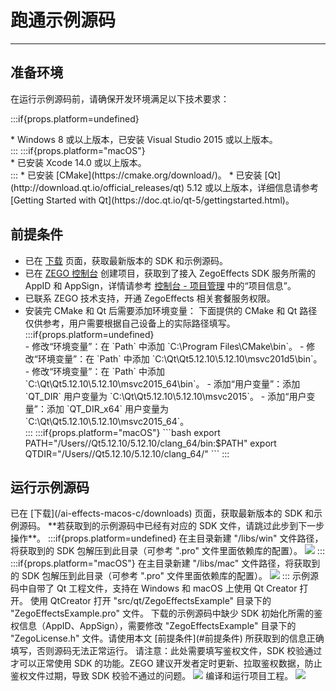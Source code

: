 # 跑通示例源码

---

## 准备环境

在运行示例源码前，请确保开发环境满足以下技术要求：

:::if{props.platform=undefined}
<div>
* Windows 8 或以上版本，已安装 Visual Studio 2015 或以上版本。
</div>
:::
:::if{props.platform="macOS"}
<div>
* 已安装 Xcode 14.0 或以上版本。
</div>
:::
* 已安装 [CMake](https://cmake.org/download/)。
* 已安装 [Qt](http://download.qt.io/official_releases/qt) 5.12 或以上版本，详细信息请参考 [Getting Started with Qt](https://doc.qt.io/qt-5/gettingstarted.html)。

## 前提条件

- 已在 [下载](/ai-effects-macos-c/downloads) 页面，获取最新版本的 SDK 和示例源码。
- 已在 [ZEGO 控制台](https://console.zego.im) 创建项目，获取到了接入 ZegoEffects SDK 服务所需的 AppID 和 AppSign，详情请参考 [控制台 - 项目管理](https://doc-zh.zego.im/article/12107) 中的“项目信息”。
- 已联系 ZEGO 技术支持，开通 ZegoEffects 相关套餐服务权限。
- 安装完 CMake 和 Qt 后需要添加环境变量：
    <Note title="说明">
    下面提供的 CMake 和 Qt 路径仅供参考，用户需要根据自己设备上的实际路径填写。
    </Note>
    :::if{props.platform=undefined}
    <div>
    - 修改“环境变量”：在 `Path` 中添加 `C:\Program Files\CMake\bin`。
    - 修改“环境变量”：在 `Path` 中添加 `C:\Qt\Qt5.12.10\5.12.10\msvc201d5\bin`。
    - 修改“环境变量”：在 `Path` 中添加 `C:\Qt\Qt5.12.10\5.12.10\msvc2015_64\bin`。
    - 添加“用户变量”：添加 `QT_DIR` 用户变量为 `C:\Qt\Qt5.12.10\5.12.10\msvc2015`。
    - 添加“用户变量”：添加 `QT_DIR_x64` 用户变量为 `C:\Qt\Qt5.12.10\5.12.10\msvc2015_64`。
    </div>
    :::
    :::if{props.platform="macOS"}
    ```bash
    export PATH="/Users/<your-name>/Qt5.12.10/5.12.10/clang_64/bin:$PATH"
    export QTDIR="/Users/<your-name>/Qt5.12.10/5.12.10/clang_64/"
    ```
    :::

## 运行示例源码

<Steps>
<Step title="添加 SDK 资源">
已在 [下载](/ai-effects-macos-c/downloads) 页面，获取最新版本的 SDK 和示例源码。   
**若获取到的示例源码中已经有对应的 SDK 文件，请跳过此步到下一步操作**。
:::if{props.platform=undefined}
在主目录新建 "/libs/win" 文件路径，将获取到的 SDK 包解压到此目录（可参考 ".pro" 文件里面依赖库的配置）。
<Frame width="512" height="auto" caption=""><img src="https://doc-media.zego.im/sdk-doc/Pics/AI_Vision/SampleCodes/sampleCodes_win_2.png" /></Frame>
:::
:::if{props.platform="macOS"}
在主目录新建 "/libs/mac" 文件路径，将获取到的 SDK 包解压到此目录（可参考 ".pro" 文件里面依赖库的配置）。
<Frame width="512" height="auto" caption=""><img src="https://doc-media.zego.im/sdk-doc/Pics/AI_Vision/SampleCodes/sampleCodes_mac_2.png" /></Frame>
:::
</Step>
<Step title="使用 IDE 打开项目">
示例源码中自带了 Qt 工程文件，支持在 Windows 和 macOS 上使用 Qt Creator 打开。  
使用 QtCreator 打开 "src/qt/ZegoEffectsExample" 目录下的 "ZegoEffectsExample.pro" 文件。
</Step>
<Step title="配置鉴权信息">
下载的示例源码中缺少 SDK 初始化所需的鉴权信息（AppID、AppSign），需要修改 "ZegoEffectsExample" 目录下的 "ZegoLicense.h" 文件。请使用本文 [前提条件](#前提条件) 所获取到的信息正确填写，否则源码无法正常运行。
<Warning>
请注意：此处需要填写鉴权文件，SDK 校验通过才可以正常使用 SDK 的功能。ZEGO 建议开发者定时更新、拉取鉴权数据，防止鉴权文件过期，导致 SDK 校验不通过的问题。
</Warning>
<Frame width="512" height="auto" caption=""><img src="https://doc-media.zego.im/sdk-doc/Pics/ZegoEffects/Qt/effects_enter_license_windows.png" /></Frame>
</Step>
<Step title="编译运行">
编译和运行项目工程。
<Frame width="512" height="auto" caption=""><img src="https://doc-media.zego.im/sdk-doc/Pics/AI_Vision/SampleCodes/open_by_qt.png" /></Frame>
</Step>
</Steps>

<Content platform="macOS" />